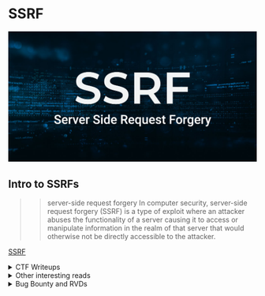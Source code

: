 # SSRF

![](ssrf.jpg)

## Intro to SSRFs 
>> server-side request forgery
In computer security, server-side request forgery (SSRF) is a type of exploit where an attacker abuses the functionality of a server causing it to access or manipulate information in the realm of that server that would otherwise not be directly accessible to the attacker.

<a href="https://en.wikipedia.org/wiki/Server-side_request_forgery">SSRF</a>



<details>
  <summary>CTF Writeups</summary> 
 
### CTF Writeups
  
- [2018](#2018)

- [2019](#2019)

- [2020](#2020)

- [2021](#2021)

- [other-reads](#other-interesting-reads)

- [Bug-Bounty](#Bug-Bounty-and-RVDs)


### 2018

- <a href="https://qiita.com/no1zy_sec/items/03b8f335e84995fec3e3">noizy_sec : HamaCTF xmlvalidator writeup</a>

- <a href="https://blog.cal1.cn/post/RealWorldCTF%20PrintMD%20writeup">cal1 : RealWorldCTF 2018 PrintMD</a>

- <a href="https://fireshellsecurity.team/nonamectf-convert/">fireshell : nonamectf-convert</a>

- <a href="https://spyclub.tech/2018/10/08/2018-10-08-inctf2018-web-challenge-writeup/">Spyclub : inctf2018 GoSqlv1</a>

### 2019

- <a href="https://github.com/10secTW/ctf-writeup/blob/master/2019/ASIS%20CTF%20quals/Web%20-%20Baby%20SSRF.md">10secTW : Baby SSRF ASIS QUALS 2019</a>

- <a href="https://abcdsh.blogspot.com/2019/04/writeup-asis-2019-quals-baby-ssrf.html">csi : Baby SSRF ASIS QUALS 2019</a>

- <a href="https://systemoverlord.com/2019/03/07/bsides-sf-ctf-author-writeup-cloud2clown.html">systemoverlord : bsides-sf cloud2clown

- <a href="https://movrment.blogspot.com/2019/10/balsn-ctf-2019-web-warmup.html">movrment : Balsn 2019 Web Warmup</a>

- <a href="https://https://fireshellsecurity.team/bytebandits-imgaccess/">fireshell : bytebandits 2019 imgaccess</a>

- <a href="https://github.com/will-lynas/writeups/blob/master/ctf/de1ctf-2019/SSRF_me.md">will-lynas: de1ctf-2019/SSRF_me</a>

- <a href="https://samirettali.com/writeups/de1ctf/ssrfme">Samirettali: de1ctf-2019 SSRF-ME</a>

- <a href="https://blog.bi0s.in/2019/10/16/Web/inctfi19-web-writeups/">bi0s: inctf2019 GoSQLv2</a>

- <a href="https://nytr0gen.github.io/writeups/ctf/2019/09/09/defcamp-ctf-quals-2019.html#imgur-202p-web">nytrogen : defcamp quals 2019 imgur</a>

- <a href="https://github.com/De1ta-team/De1CTF2019/tree/master/writeup/web/SSRF%20Me">De1ta-team : De1CTF2019/SSRF_ME</a>

### 2020

- <a href="https://hackerone.com/reports/776634">manoelt : [H1-415 2020] CTF Writeup</a>

- <a href="https://lbherrera.github.io/lab/h1415-ctf-writeup.html">lbherrera : [H1-415 2020] CTF Writeup</a>

- <a href="https://r3billions.com/writeup-split-second/">r3billions : split-second Nullcon 2020/</a>

- <a href="http://blog.zeddyu.info/2020/04/20/Plaid-CTF-2020-Web-1/">zeddyu : Plaid-CTF-2020-Web-1</a>

- <a href="https://balsn.tw/ctf_writeup/20200418-plaidctf2020/#contrived-web-problem">Bookgin : PlaidCTF 2020 contrived web problem</a>

- <a href="https://github.com/perfectblue/ctf-writeups/tree/master/2020/plaidctf-2020/contrived-web">ret2jazzy : PlaidCTF 2020 contrived web</a>

- <a href="https://ahmed-belkahla.me/post/fword-ctf2020/">ahmed : Fword 2020 PastaXSS</a>

- <a href="https://rmb122.com/2020/12/30/hxp-CTF-resonator-Writeup-SSRF-via-file-put-contents/">rmb122 : hxp 2020 reasonator</a>

- <a href="https://spyclub.tech/2020/08/02/inctf2020-gosqlv3-challenge-writeup/">spyclub : inctf 2020 GoSQLv3</a>

- <a href="http://jackson-t.ca/metasploitctf-2020-rmf.html">jackson-t : MetasploitCTF 2020</a>

- <a href="https://hackmd.io/@mystiz/twctf-2020-writeup#urlcheck-v1-Web-98-points">mystiz : urlcheck-v1 TokyoWesterns 2020</a>	

- <a href="https://hackmd.io/@mystiz/twctf-2020-writeup#urlcheck-v2-Web-128-points">mystiz : urlcheck-v2 TokyoWesterns 2020 </a>

### 2021

- <a href="https://blog.brycec.me/posts/starctf2021_writeups/">brycec : *CTF 2021</a>

- <a href="https://github.com/sambrow/ctf-writeups-2021/tree/master/bamboo-fox/ssrfrog">sambrow : SSRFrog Bamboofox2021</a>

- <a href="https://maxdamage.dev/posts/bctf-ssrfrog.html">maxdamage : SSRFrog Bamboofox2021</a>

- <a href="https://eine.tistory.com/entry/BambooCTF-2021-web-SSRFrog-Time-to-Draw-write-up"> Einstrasse : SSRFrog Bamboofox2021</a>

- [r3curs1v3_pr0xy : Pdf-Generator,TrollCat](https://hackwithproxy.medium.com/pdf-generator-writeup-dns-rebinding-attack-trollcat-ctf-writeup-d8001e5d71bb)
  
</details>

<details>
  <summary>Other interesting reads</summary>
  
### Other interesting reads

- <a href="https://www.blackhat.com/docs/us-17/thursday/us-17-Tsai-A-New-Era-Of-SSRF-Exploiting-URL-Parser-In-Trending-Programming-Languages.pdf">Orange Tsai : Blackhat Talk</a>

- <a href="https://www.netsparker.com/blog/web-security/server-side-request-forgery-vulnerability-ssrf/">netsparker: server-side-request-forgery-vulnerability-ssrf</a>

- <a href="https://medium.com/swlh/intro-to-ssrf-beb35857771f">Vicki Li : Intro to SSRFs</a>

- <a href="https://github.com/jdonsec/AllThingsSSRF">jdonsec : AllThingsSSRF</a>

- <a href="https://medium.com/seconset/all-about-ssrf-524f41ab96df">Tushar Verma : All about SSRF</a>

- <a href="https://book.hacktricks.xyz/pentesting-web/ssrf-server-side-request-forgery">Hacktricks : ssrf-server-side-request-forgery</a>
</details>

<details>
  <summary>Bug Bounty and RVDs</summary>

### Bug Bounty and RVDs

- <a href="https://www.corben.io/hackertarget/">Corben : Hackertarget</a>

- <a href="https://pwning.re/2018/05/23/shopify-ssrf-to-rce/">Andre : shopify-ssrf-to-rce</a>

- <a href="https://fireshellsecurity.team/1000-ssrf-in-slack/">$1000-ssrf-in-slack</a>

- [From SSRF to $4000](https://thehackerish.com/bug-bounty-write-up-from-ssrf-to-4000/)

- [Escalate SSRF to RCE](https://sanderwind.medium.com/escalating-ssrf-to-rce-7c0147371c40)

- [Story Behind Sweet SSRF](https://rohit-soni.medium.com/story-behind-sweet-ssrf-40c705f13053)

- [$10000 Facebook SSRF](https://medium.com/@amineaboud/10000-facebook-ssrf-bug-bounty-402bd21e58e5)

- [31k$ SSRF in Google Cloud Monitoring led to metadata exposure](https://nechudav.blogspot.com/2020/11/31k-ssrf-in-google-cloud-monitoring.html)
</details>
